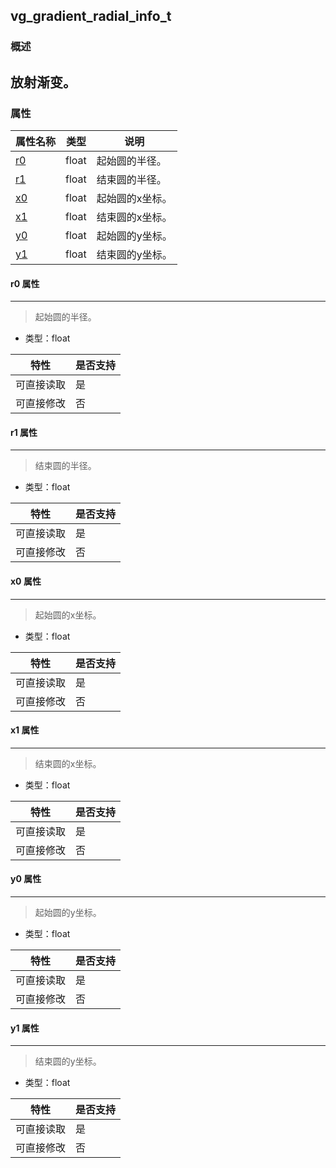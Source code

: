 ## vg\_gradient\_radial\_info\_t
### 概述
放射渐变。
----------------------------------
### 属性
<p id="vg_gradient_radial_info_t_properties">

| 属性名称 | 类型 | 说明 | 
| -------- | ----- | ------------ | 
| <a href="#vg_gradient_radial_info_t_r0">r0</a> | float | 起始圆的半径。 |
| <a href="#vg_gradient_radial_info_t_r1">r1</a> | float | 结束圆的半径。 |
| <a href="#vg_gradient_radial_info_t_x0">x0</a> | float | 起始圆的x坐标。 |
| <a href="#vg_gradient_radial_info_t_x1">x1</a> | float | 结束圆的x坐标。 |
| <a href="#vg_gradient_radial_info_t_y0">y0</a> | float | 起始圆的y坐标。 |
| <a href="#vg_gradient_radial_info_t_y1">y1</a> | float | 结束圆的y坐标。 |
#### r0 属性
-----------------------
> <p id="vg_gradient_radial_info_t_r0">起始圆的半径。

* 类型：float

| 特性 | 是否支持 |
| -------- | ----- |
| 可直接读取 | 是 |
| 可直接修改 | 否 |
#### r1 属性
-----------------------
> <p id="vg_gradient_radial_info_t_r1">结束圆的半径。

* 类型：float

| 特性 | 是否支持 |
| -------- | ----- |
| 可直接读取 | 是 |
| 可直接修改 | 否 |
#### x0 属性
-----------------------
> <p id="vg_gradient_radial_info_t_x0">起始圆的x坐标。

* 类型：float

| 特性 | 是否支持 |
| -------- | ----- |
| 可直接读取 | 是 |
| 可直接修改 | 否 |
#### x1 属性
-----------------------
> <p id="vg_gradient_radial_info_t_x1">结束圆的x坐标。

* 类型：float

| 特性 | 是否支持 |
| -------- | ----- |
| 可直接读取 | 是 |
| 可直接修改 | 否 |
#### y0 属性
-----------------------
> <p id="vg_gradient_radial_info_t_y0">起始圆的y坐标。

* 类型：float

| 特性 | 是否支持 |
| -------- | ----- |
| 可直接读取 | 是 |
| 可直接修改 | 否 |
#### y1 属性
-----------------------
> <p id="vg_gradient_radial_info_t_y1">结束圆的y坐标。

* 类型：float

| 特性 | 是否支持 |
| -------- | ----- |
| 可直接读取 | 是 |
| 可直接修改 | 否 |
